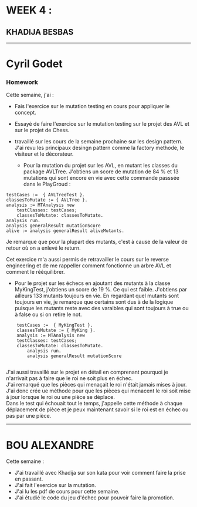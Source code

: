 # WEEK 4 :

## KHADIJA BESBAS 


****
# Cyril Godet

### Homework

Cette semaine, j'ai :

* Fais l'exercice sur le mutation testing en cours pour appliquer le concept.
* Essayé de faire l'exercice sur le mutation testing sur le projet des AVL et sur le projet de Chess.
* travaillé sur les cours de la semaine prochaine sur les design pattern. J'ai revu les principaux desingn pattern comme la factory methode, le visiteur et le décorateur.

	- Pour la mutation du projet sur les AVL, en mutant les classes du package AVLTree.
 J'obtiens un score de mutation de 84 % et 13 mutations qui sont encore en vie
avec cette commande passsée dans le PlayGroud :
```
testCases :=  { AVLTreeTest }.
classesToMutate := { AVLTree }.
analysis := MTAnalysis new
    testClasses: testCases;
    classesToMutate: classesToMutate.
analysis run.
analysis generalResult mutationScore
alive := analysis generalResult aliveMutants.
```

Je remarque que pour la plupart des mutants, c'est à cause de la valeur de retour où on a enlevé le return.

Cet exercice m'a aussi permis de retravailler le cours sur le reverse engineering et de me rappeller comment fonctionne un arbre AVL et comment le rééquilibrer.

- Pour le projet sur les échecs en ajoutant des mutants à la classe MyKingTest, j'obtiens un score de 19 %. Ce qui est faible. J'obtiens par ailleurs 133 mutants toujours en vie.
	En regardant quel mutants sont toujours en vie, je remarque que certains sont dus à de la logique puisque les mutants reste avec des varaibles qui sont toujours à true ou à false ou si on retire le not.
	
```
	testCases :=  { MyKingTest }. 
	classesToMutate := { MyKing }.
	analysis := MTAnalysis new
    testClasses: testCases;
    classesToMutate: classesToMutate.
		analysis run.
		analysis generalResult mutationScore
		 
```

J'ai aussi travaillé sur le projet en détail en comprenant pourquoi je n'arrivait pas à faire que le roi ne soit plus en échec.  
J'ai remarqué que les pièces qui menaçait le roi n'était jamais mises à jour. J'ai donc crée ue méthode pour que les pièces qui menacent le roi soit mise à jour lorsque le roi ou une pièce se déplace.  
 Dans le test qui échouait tout le temps, j'appelle cette méthode à chaque déplacement de pièce et je peux maintenant savoir si le roi est en échec ou pas par une pièce. 


****

# BOU ALEXANDRE

Cette semaine : 


- J'ai travaillé avec Khadija sur son kata pour voir comment faire la prise en passant.
- J'ai fait l'exercice sur la mutation.
- J'ai lu les pdf de cours pour cette semaine.
- J'ai étudié le code du jeu d'échec pour pouvoir faire la promotion. 
